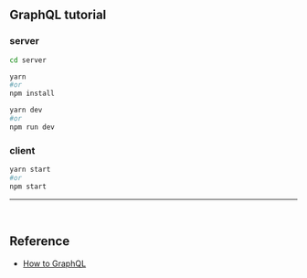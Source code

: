 ## GraphQL tutorial

### server

```bash
cd server

yarn
#or
npm install

yarn dev
#or
npm run dev

```

### client

```bash
yarn start
#or
npm start
```

---

<br/>

## Reference

- [How to GraphQL](https://www.howtographql.com/)
